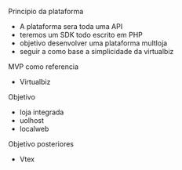 Principio da plataforma

- A plataforma sera toda uma API
- teremos um SDK todo escrito em PHP
- objetivo desenvolver uma plataforma multloja
- seguir a como base a simplicidade da virtualbiz




MVP como referencia
- Virtualbiz

Objetivo 
- loja integrada
- uolhost
- localweb

Objetivo posteriores
- Vtex